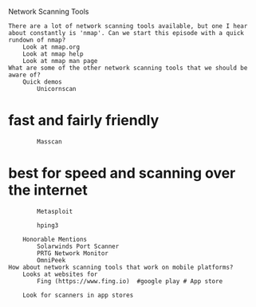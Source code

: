 Network Scanning Tools

    There are a lot of network scanning tools available, but one I hear about constantly is 'nmap'. Can we start this episode with a quick rundown of nmap?
        Look at nmap.org
        Look at nmap help
        Look at nmap man page
    What are some of the other network scanning tools that we should be aware of?
        Quick demos
            Unicornscan
# fast and fairly friendly
            Masscan
# best for speed and scanning over the internet
            Metasploit

            hping3

        Honorable Mentions
            Solarwinds Port Scanner
            PRTG Network Monitor
            OmniPeek
    How about network scanning tools that work on mobile platforms?
        Looks at websites for
            Fing (https://www.fing.io)  #google play # App store
            
	    Look for scanners in app stores
